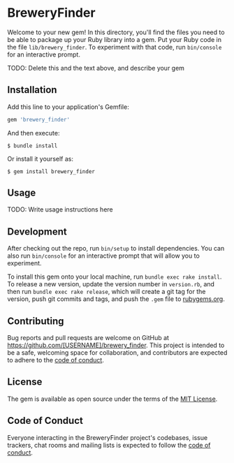 # BreweryFinder

Welcome to your new gem! In this directory, you'll find the files you need to be able to package up your Ruby library into a gem. Put your Ruby code in the file `lib/brewery_finder`. To experiment with that code, run `bin/console` for an interactive prompt.

TODO: Delete this and the text above, and describe your gem

## Installation

Add this line to your application's Gemfile:

```ruby
gem 'brewery_finder'
```

And then execute:

    $ bundle install

Or install it yourself as:

    $ gem install brewery_finder

## Usage

TODO: Write usage instructions here

## Development

After checking out the repo, run `bin/setup` to install dependencies. You can also run `bin/console` for an interactive prompt that will allow you to experiment.

To install this gem onto your local machine, run `bundle exec rake install`. To release a new version, update the version number in `version.rb`, and then run `bundle exec rake release`, which will create a git tag for the version, push git commits and tags, and push the `.gem` file to [rubygems.org](https://rubygems.org).

## Contributing

Bug reports and pull requests are welcome on GitHub at https://github.com/[USERNAME]/brewery_finder. This project is intended to be a safe, welcoming space for collaboration, and contributors are expected to adhere to the [code of conduct](https://github.com/[USERNAME]/brewery_finder/blob/master/CODE_OF_CONDUCT.md).


## License

The gem is available as open source under the terms of the [MIT License](https://opensource.org/licenses/MIT).

## Code of Conduct

Everyone interacting in the BreweryFinder project's codebases, issue trackers, chat rooms and mailing lists is expected to follow the [code of conduct](https://github.com/[USERNAME]/brewery_finder/blob/master/CODE_OF_CONDUCT.md).
